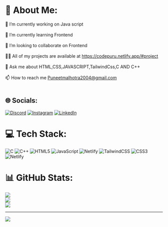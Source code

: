 # 💫 About Me:
🔭 I’m currently working on Java script<br><br>🌱 I’m currently learning Frontend<br><br>👯 I’m looking to collaborate on Frontend<br><br>👨‍💻 All of my projects are available at https://codepuru.netlify.app/#project<br><br>💬 Ask me about HTML,CSS,JAVASCRIPT,TailwindCss,C AND C++<br><br>📫 How to reach me Puneetmalhotra2004@gmail.com<br><br>


## 🌐 Socials:
[![Discord](https://img.shields.io/badge/Discord-%237289DA.svg?logo=discord&logoColor=white)](https://discord.gg/https://discord.com/invite/CuXvMS9W) [![Instagram](https://img.shields.io/badge/Instagram-%23E4405F.svg?logo=Instagram&logoColor=white)](https://instagram.com/@i.puruu ) [![LinkedIn](https://img.shields.io/badge/LinkedIn-%230077B5.svg?logo=linkedin&logoColor=white)](https://linkedin.com/in/https://www.linkedin.com/in/puneet-malhotra-8a70832b2?utm_source=share&utm_campaign=share_via&utm_content=profile&utm_medium=android_app) 

# 💻 Tech Stack:
![C](https://img.shields.io/badge/c-%2300599C.svg?style=flat&logo=c&logoColor=white) ![C++](https://img.shields.io/badge/c++-%2300599C.svg?style=flat&logo=c%2B%2B&logoColor=white) ![HTML5](https://img.shields.io/badge/html5-%23E34F26.svg?style=flat&logo=html5&logoColor=white) ![JavaScript](https://img.shields.io/badge/javascript-%23323330.svg?style=flat&logo=javascript&logoColor=%23F7DF1E) ![Netlify](https://img.shields.io/badge/netlify-%23000000.svg?style=flat&logo=netlify&logoColor=#00C7B7) ![TailwindCSS](https://img.shields.io/badge/tailwindcss-%2338B2AC.svg?style=flat&logo=tailwind-css&logoColor=white) ![CSS3](https://img.shields.io/badge/css3-%231572B6.svg?style=flat&logo=css3&logoColor=white)
 ![Netlify](https://img.shields.io/badge/netlify-%23000000.svg?style=flat&logo=netlify&logoColor=#00C7B7) 

# 📊 GitHub Stats:
![](https://github-readme-stats.vercel.app/api?username=Puruu1&theme=tokyonight&hide_border=true&include_all_commits=true&count_private=false)<br/>
![](https://github-readme-streak-stats.herokuapp.com/?user=Puruu1&theme=tokyonight&hide_border=true)<br/>
![](https://github-readme-stats.vercel.app/api/top-langs/?username=Puruu1&theme=tokyonight&hide_border=true&include_all_commits=true&count_private=false&layout=compact)

---
[![](https://visitcount.itsvg.in/api?id=Puruu1&icon=0&color=0)](https://visitcount.itsvg.in)

<!-- Proudly created with GPRM ( https://gprm.itsvg.in ) -->
